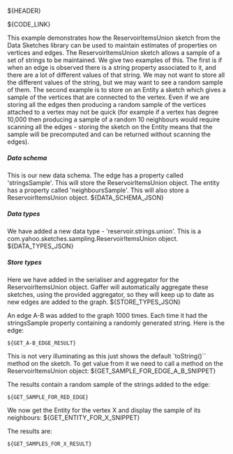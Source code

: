 ${HEADER}

${CODE_LINK}

This example demonstrates how the ReservoirItemsUnion<String> sketch from the Data Sketches library can be used to maintain estimates of properties on vertices and edges. The ReservoirItemsUnion<String> sketch allows a sample of a set of strings to be maintained. We give two examples of this. The first is if when an edge is observed there is a string property associated to it, and there are a lot of different values of that string. We may not want to store all the different values of the string, but we may want to see a random sample of them. The second example is to store on an Entity a sketch which gives a sample of the vertices that are connected to the vertex. Even if we are storing all the edges then producing a random sample of the vertices attached to a vertex may not be quick (for example if a vertex has degree 10,000 then producing a sample of a random 10 neighbours would require scanning all the edges - storing the sketch on the Entity means that the sample will be precomputed and can be returned without scanning the edges).

##### Data schema
This is our new data schema. The edge has a property called 'stringsSample'. This will store the ReservoirItemsUnion<String> object. The entity has a property called 'neighboursSample'. This will also store a ReservoirItemsUnion<String> object.
${DATA_SCHEMA_JSON}

##### Data types
We have added a new data type - 'reservoir.strings.union'. This is a com.yahoo.sketches.sampling.ReservoirItemsUnion object.
${DATA_TYPES_JSON}

##### Store types
Here we have added in the serialiser and aggregator for the ReservoirItemsUnion object. Gaffer will automatically aggregate these sketches, using the provided aggregator, so they will keep up to date as new edges are added to the graph.
${STORE_TYPES_JSON}

An edge A-B was added to the graph 1000 times. Each time it had the stringsSample property containing a randomly generated string. Here is the edge:
```
${GET_A-B_EDGE_RESULT}
```

This is not very illuminating as this just shows the default `toString()`` method on the sketch. To get value from it we need to call a method on the ReservoirItemsUnion object:
${GET_SAMPLE_FOR_EDGE_A_B_SNIPPET}

The results contain a random sample of the strings added to the edge:
```
${GET_SAMPLE_FOR_RED_EDGE}
```

We now get the Entity for the vertex X and display the sample of its neighbours:
${GET_ENTITY_FOR_X_SNIPPET}

The results are:

```
${GET_SAMPLES_FOR_X_RESULT}
```